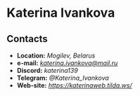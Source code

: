 # Katerina Ivankova #

## Contacts ##
* **Location:** *Mogilev, Belarus*
* **e-mail:** *katerina.ivankova@mail.ru*
* **Discord:** *katerina139*
* **Telegram:** *@Katerina_Ivankova*
* **Web-site:** *https://katerinaweb.tilda.ws/*

